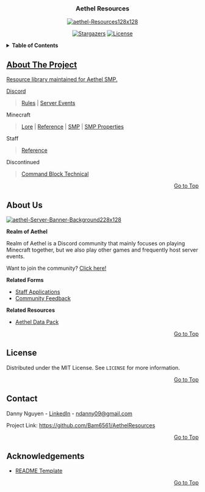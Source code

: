 <a name="top"></a>

<!-- LOGO -->
<div align="center">
  <h3>Aethel Resources</h3>
  <a href="https://github.com/Bam6561/AethelResources">
    <img src="https://i.ibb.co/Pwb1d6C/aethel-Resources128x128.png" alt="aethel-Resources128x128">
  </a>
  
  [![Stargazers][stars-shield]][stars-url] [![License][license-shield]][license-url]

</div>

<!-- TABLE OF CONTENTS -->
<details> 
  <summary><b> Table of Contents </b></summary>
  <ol>
    <li><a href="#about-the-project"> About The Project </a></li>
    <li><a href="#about-us"> About Us </a></li>
    <li><a href="#license"> License </a></li>
    <li><a href="#contact"> Contact <a/></li>
    <li><a href="#acknowledgements"> Acknowledgements </li>
</details>

<!-- ABOUT THE PROJECT -->
## About The Project
Resource library maintained for Aethel SMP. 

Discord
> [Rules](https://github.com/Bam6561/AethelResources/blob/main/Documents/Discord/aethelDiscordRules.pdf) | [Server Events](https://github.com/Bam6561/AethelResources/blob/main/Documents/Discord/aethelDiscordServerEvents.pdf)

Minecraft 
> [Lore](https://github.com/Bam6561/AethelResources/blob/main/Documents/Minecraft/aethelMinecraftLore.pdf) | [Reference](https://github.com/Bam6561/AethelResources/blob/main/Documents/Minecraft/aethelMinecraftReference.pdf) | [SMP](https://github.com/Bam6561/AethelResources/blob/main/Documents/Minecraft/aethelMinecraftSMP.pdf) | [SMP Properties](https://github.com/Bam6561/AethelResources/blob/main/Documents/Minecraft/aethelMinecraftSMPProperties.pdf) 

Staff 
> [Reference](https://github.com/Bam6561/AethelResources/blob/main/Documents/Staff/aethelStaffReference.pdf)

Discontinued 
> [Command Block Technical](https://github.com/Bam6561/AethelResources/blob/main/Documents/Discontinued/aethelMinecraftCommandBlockTechnical.pdf)

<p align="right"><a href="#top">Go to Top</a></p>

<!-- ABOUT US -->
## About Us
<a href="https://discord.gg/FzeC4aC6Tg">
  <img src="https://i.ibb.co/HtpW9g1/aethel-Server-Banner-Background228x128.jpg" alt="aethel-Server-Banner-Background228x128">
</a>

**Realm of Aethel**

Realm of Aethel is a Discord community that mainly focuses on playing Minecraft together, but we also play other games and frequently host server events.

Want to join the community? [Click here!](https://discord.gg/FzeC4aC6Tg)

**Related Forms**
- [Staff Applications](https://forms.gle/bTF5CqPtEsrutmXD6)
- [Community Feedback](https://forms.gle/s3iRyqfKTv6vi4Hq7)

**Related Resources** 
- [Aethel Data Pack](https://github.com/Bam6561/AethelDataPack)

<p align="right"><a href="#top">Go to Top</a></p>

<!-- LICENSE -->
## License
Distributed under the MIT License. See `LICENSE` for more information.

<p align="right"><a href="#top">Go to Top</a></p>

<!-- CONTACT -->
## Contact
Danny Nguyen - [LinkedIn](https://www.linkedin.com/in/ndanny09/) - ndanny09@gmail.com

Project Link: https://github.com/Bam6561/AethelResources

<p align="right"><a href="#top">Go to Top</a></p>

<!-- ACKNOWLEDGEMENTS -->
## Acknowledgements
- [README Template](https://github.com/othneildrew/Best-README-Template#prerequisites)

<p align="right"><a href="#top">Go to Top</a></p>

<!-- SHIELDS -->
[stars-shield]: https://img.shields.io/github/stars/Bam6561/AethelResources
[stars-url]: https://github.com/Bam6561/AethelResources/stargazers
[license-shield]: https://img.shields.io/github/license/Bam6561/AethelResources
[license-url]: https://github.com/Bam6561/AethelResources/blob/main/LICENSE
